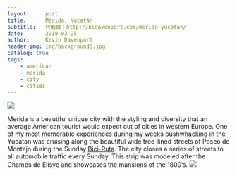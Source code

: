 ```yaml
---
layout:     post
title:      Mérida, Yucatán
subtitle:   转载自：http://kldavenport.com/merida-yucatan/
date:       2018-03-25
author:     Kevin Davenport
header-img: img/background3.jpg
catalog: true
tags:
    - american
    - merida
    - city
    - cities
---
```

![](http://kldavenport.com/wp-content/uploads/2018/03/792x594xmerida-paseo-montejo-2-940x705.jpg.pagespeed.ic.IgSOenzDeV.jpg)


Merida is a beautiful unique city with the styling and diversity that an average American tourist would expect out of cities in western Europe. One of my most memorable experiences during my weeks bushwhacking in the Yucatan was cruising along the beautiful wide tree-lined streets of Paseo de Montejo during the Sunday [Bici-Ruta](http://www.merida.gob.mx/biciruta). The city closes a series of streets to all automobile traffic every Sunday. This strip was modeled after the Champs de Elisye and showcases the mansions of the 1800’s.
![](http://kldavenport.com/wp-content/uploads/2018/03/792x594xmerida-paseo-montejo-940x705.jpg.pagespeed.ic.eh2Am4GPpQ.jpg)



